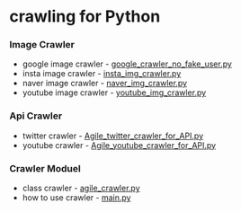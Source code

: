 # crawling for Python
### Image Crawler 
- google image crawler - [google_crawler_no_fake_user.py](https://github.com/Ki-Sung/crawling/blob/main/img_crawler/google_crawler_no_fake_user.py)
- insta image crawler - [insta_img_crawler.py](https://github.com/Ki-Sung/crawling/blob/main/img_crawler/insta_img_crawler.py)
- naver image crawler - [naver_img_crawler.py](https://github.com/Ki-Sung/crawling/blob/main/img_crawler/naver_img_crawler.py)
- youtube image crawler - [youtube_img_crawler.py](https://github.com/Ki-Sung/crawling/blob/main/img_crawler/youtube_img_crawler.py)
### Api Crawler 
- twitter crawler - [Agile_twitter_crawler_for_API.py](https://github.com/Ki-Sung/crawling/blob/main/api_crawler/Agile_twitter_crawler_for_API.py)
- youtube crawler - [Agile_youtube_crawler_for_API.py](https://github.com/Ki-Sung/crawling/blob/main/api_crawler/Agile_youtube_crawler_for_API.py)
### Crawler Moduel 
- class crawler - [agile_crawler.py](https://github.com/Ki-Sung/crawling/blob/main/module_work/agile_crawler.py)
- how to use crawler - [main.py](https://github.com/Ki-Sung/crawling/blob/main/module_work/main.py)

